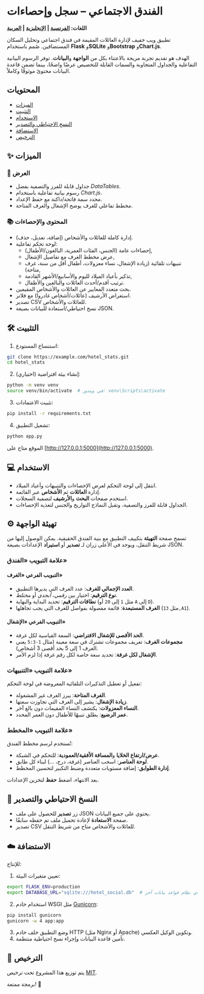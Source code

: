 # الفندق الاجتماعي – سجل وإحصاءات
**اللغات: [الفرنسية](README.md) | [الإنجليزية](README.en.md) | [العربية](README.ar.md)**

تطبيق ويب خفيف لإدارة العائلات المقيمة في فندق اجتماعي وتحليل السكان المستضافين. صُمم باستخدام **Flask** و**SQLite** و**Bootstrap** و**Chart.js**.

الهدف هو تقديم تجربة مريحة بالاعتناء بكل من **الواجهة** و**البيانات**. توفر الرسوم البيانية التفاعلية والجداول المتجاوبة والسمات القابلة للتخصيص عرضًا واضحًا، بينما تضمن قاعدة البيانات محتوىً موثوقًا وكاملاً.

## المحتويات
- [الميزات](#-الميزات)
- [التثبيت](#-التثبيت)
- [الاستخدام](#-الاستخدام)
- [النسخ الاحتياطي والتصدير](#-النسخ-الاحتياطي-والتصدير)
- [الاستضافة](#-الاستضافة)
- [الترخيص](#-الترخيص)

## ✨ الميزات

### 🎨 العرض

- جداول قابلة للفرز والتصفية بفضل *DataTables*.
- رسوم بيانية تفاعلية باستخدام *Chart.js*.
- محدد سمة فاتحة/داكنة مع حفظ الإعداد.
- مخطط تفاعلي للغرف يوضح الإشغال والغرف المتاحة.

### 📚 المحتوى والإحصاءات

- إدارة كاملة للعائلات والأشخاص (إضافة، تعديل، حذف).
- لوحة تحكم تفاعلية:
  - إحصاءات عامة (الجنس، الفئات العمرية، البالغون/الأطفال),
  - عرض مخطط الغرف مع تفاصيل الإشغال,
  - تنبيهات تلقائية (زيادة الإشغال، نساء معزولات، أطفال أقل من سنة، غرف متاحة),
  - تذكير بأعياد الميلاد لليوم والأسابيع/الأشهر القادمة,
  - ترتيب أقدم/أحدث العائلات والبالغين والأطفال.
- بحث متعدد المعايير عن العائلات والأشخاص المقيمين.
- استعراض الأرشيف (عائلات/أشخاص غادروا) مع فلاتر.
- تصدير CSV للعائلات والأشخاص.
- نسخ احتياطي/استعادة للبيانات بصيغة JSON.

## 🛠️ التثبيت

1. استنساخ المستودع:

```bash
git clone https://example.com/hotel_stats.git
cd hotel_stats
```

2. (اختياري) إنشاء بيئة افتراضية:

```bash
python -m venv venv
source venv/bin/activate  # في ويندوز: venv\Scripts\activate
```

3. تثبيت الاعتمادات:

```bash
pip install -r requirements.txt
```

4. تشغيل التطبيق:

```bash
python app.py
```

الموقع متاح على [http://127.0.0.1:5000](http://127.0.0.1:5000).

## 💻 الاستخدام

- انتقل إلى لوحة التحكم لعرض الإحصاءات والتنبيهات وأعياد الميلاد.
- إدارة **العائلات** ثم **الأشخاص** عبر القائمة.
- استخدم صفحات **البحث** و**الأرشيف** لتصفية السجلات.
- الجداول قابلة للفرز والتصفية، وتقبل النماذج التواريخ والجنس لتغذية الإحصاءات.

## ⚙️ تهيئة الواجهة

تسمح صفحة **التهيئة** بتكييف التطبيق مع بنية الفندق الحقيقية. يمكن الوصول إليها من شريط التنقل، ويوجد في الأعلى زران لـ **تصدير** أو **استيراد** الإعدادات بصيغة JSON.

### علامة التبويب «الفندق»

#### التبويب الفرعي «الغرف»

- **العدد الإجمالي للغرف**: عدد الغرف التي يديرها التطبيق.
- **نوع الترقيم**: اختيار بين *رقمي*، *أبجدي* أو *مختلط*.
- **نطاقات الترقيم**: تحديد البداية والنهاية (مثل `1` إلى `20` أو `A` إلى `D`).
- **الغرف المستبعدة**: قائمة مفصولة بفواصل للغرف التي يجب تجاهلها (مثل `13,A1`).

#### التبويب الفرعي «الإشغال»

- **الحد الأقصى للإشغال الافتراضي**: السعة القياسية لكل غرفة.
- **مجموعات الغرف**: تعريف مجموعات تشترك في سعة معينة (مثال `1-5:3` يعني الغرف 1 إلى 5 بحد أقصى 3 أشخاص).
- **الإشغال لكل غرفة**: تحديد سعة خاصة لكل رقم غرفة إذا لزم الأمر.

### علامة التبويب «التنبيهات»

تفعيل أو تعطيل التذكيرات التلقائية المعروضة في لوحة التحكم:

- **الغرف المتاحة**: يبرز الغرف غير المشغولة.
- **زيادة الإشغال**: يشير إلى الغرف التي تجاوزت سعتها.
- **النساء المعزولات**: يكتشف النساء المقيمات دون بالغ آخر.
- **عمر الرضيع**: يطلق تنبيهًا للأطفال دون العمر المحدد.

### علامة التبويب «المخطط»

تُستخدم لرسم مخطط الفندق:

- **عرض/ارتفاع الخلايا** و**المسافة الأفقية/العمودية**: للتحكم في الشبكة.
- **لوحة العناصر**: اسحب العناصر (غرفة، درج، ...) لبناء كل طابق.
- **إدارة الطوابق**: إضافة مستويات متعددة وضبط التكبير لتحسين المخطط.

بعد الانتهاء، اضغط **حفظ** لتخزين الإعدادات.

## 💾 النسخ الاحتياطي والتصدير

- زر **تصدير** للحصول على ملف JSON يحتوي على جميع البيانات.
- صفحة **الاستعادة** لإعادة تحميل ملف تم حفظه سابقًا.
- تصدير CSV للعائلات والأشخاص متاح من شريط التنقل.

## ☁️ الاستضافة

للإنتاج:

1. تعيين متغيرات البيئة:

```bash
export FLASK_ENV=production
export DATABASE_URL="sqlite:///hotel_social.db"  # أو أي نظام قواعد بيانات آخر
```

2. استخدام خادم WSGI مثل [Gunicorn](https://gunicorn.org/):

```bash
pip install gunicorn
gunicorn -w 4 app:app
```

3. وضع التطبيق خلف خادم HTTP (مثل Nginx أو Apache) وتكوين الوكيل العكسي.
4. تأمين قاعدة البيانات وإجراء نسخ احتياطية منتظمة.

## 📄 الترخيص

يتم توزيع هذا المشروع تحت ترخيص [MIT](LICENSE).

برمجة ممتعة! 🎉
